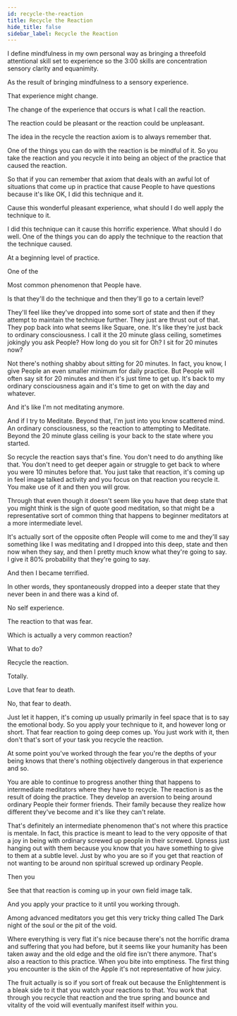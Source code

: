 ```yaml
---
id: recycle-the-reaction
title: Recycle the Reaction
hide_title: false
sidebar_label: Recycle the Reaction
---
```

I define mindfulness in my own personal way as bringing a threefold attentional skill set to experience so the 3:00 skills are concentration sensory clarity and equanimity.



As the result of bringing mindfulness to a sensory experience.

That experience might change.

The change of the experience that occurs is what I call the reaction.

The reaction could be pleasant or the reaction could be unpleasant.

The idea in the recycle the reaction axiom is to always remember that.

One of the things you can do with the reaction is be mindful of it. So you take the reaction and you recycle it into being an object of the practice that caused the reaction.

So that if you can remember that axiom that deals with an awful lot of situations that come up in practice that cause People to have questions because it's like OK, I did this technique and it.

Cause this wonderful pleasant experience, what should I do well apply the technique to it.

I did this technique can it cause this horrific experience. What should I do well. One of the things you can do apply the technique to the reaction that the technique caused.

At a beginning level of practice.

One of the

Most common phenomenon that People have.

Is that they'll do the technique and then they'll go to a certain level?

They'll feel like they've dropped into some sort of state and then if they attempt to maintain the technique further. They just are thrust out of that. They pop back into what seems like Square, one. It's like they're just back to ordinary consciousness. I call it the 20 minute glass ceiling, sometimes jokingly you ask People? How long do you sit for Oh? I sit for 20 minutes now?

Not there's nothing shabby about sitting for 20 minutes. In fact, you know, I give People an even smaller minimum for daily practice. But People will often say sit for 20 minutes and then it's just time to get up. It's back to my ordinary consciousness again and it's time to get on with the day and whatever.

And it's like I'm not meditating anymore.

And if I try to Meditate. Beyond that, I'm just into you know scattered mind. An ordinary consciousness, so the reaction to attempting to Meditate. Beyond the 20 minute glass ceiling is your back to the state where you started.

So recycle the reaction says that's fine. You don't need to do anything like that. You don't need to get deeper again or struggle to get back to where you were 10 minutes before that. You just take that reaction, it's coming up in feel image talked activity and you focus on that reaction you recycle it. You make use of it and then you will grow.

Through that even though it doesn't seem like you have that deep state that you might think is the sign of quote good meditation, so that might be a representative sort of common thing that happens to beginner meditators at a more intermediate level.

It's actually sort of the opposite often People will come to me and they'll say something like I was meditating and I dropped into this deep, state and then now when they say, and then I pretty much know what they're going to say. I give it 80% probability that they're going to say.

And then I became terrified.

In other words, they spontaneously dropped into a deeper state that they never been in and there was a kind of.

No self experience.

The reaction to that was fear.

Which is actually a very common reaction?

What to do?

Recycle the reaction.

Totally.

Love that fear to death.

No, that fear to death.

Just let it happen, it's coming up usually primarily in feel space that is to say the emotional body. So you apply your technique to it, and however long or short. That fear reaction to going deep comes up. You just work with it, then don't that's sort of your task you recycle the reaction.

At some point you've worked through the fear you're the depths of your being knows that there's nothing objectively dangerous in that experience and so.

You are able to continue to progress another thing that happens to intermediate meditators where they have to recycle. The reaction is as the result of doing the practice. They develop an aversion to being around ordinary People their former friends. Their family because they realize how different they've become and it's like they can't relate.

That's definitely an intermediate phenomenon that's not where this practice is mentale. In fact, this practice is meant to lead to the very opposite of that a joy in being with ordinary screwed up people in their screwed. Upness just hanging out with them because you know that you have something to give to them at a subtle level. Just by who you are so if you get that reaction of not wanting to be around non spiritual screwed up ordinary People.

Then you

See that that reaction is coming up in your own field image talk.

And you apply your practice to it until you working through.

Among advanced meditators you get this very tricky thing called The Dark night of the soul or the pit of the void.

Where everything is very flat it's nice because there's not the horrific drama and suffering that you had before, but it seems like your humanity has been taken away and the old edge and the old fire isn't there anymore. That's also a reaction to this practice. When you bite into emptiness. The first thing you encounter is the skin of the Apple it's not representative of how juicy.

The fruit actually is so if you sort of freak out because the Enlightenment is a bleak side to it that you watch your reactions to that. You work that through you recycle that reaction and the true spring and bounce and vitality of the void will eventually manifest itself within you.

